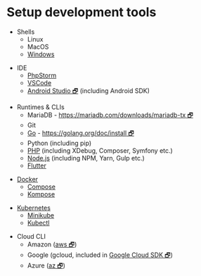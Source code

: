 # Setup development tools

[//]: # (Note that the order of these does matter, when seperated by a new line)

[//]: # (Dependencies: none)
- Shells
  - Linux
  - MacOS
  - [Windows](DevTools/Shells/Windows.md)

[//]: # (Dependencies: Shells)
- IDE
  - [PhpStorm](DevTools/Ide/PhpStorm.md)
  - [VSCode](DevTools/Ide/VsCode.md)
  - [Android Studio 🗗](https://developer.android.com/studio) (including Android SDK)

[//]: # (Dependencies: WSL)
- Runtimes & CLIs
  - MariaDB - [https://mariadb.com/downloads/mariadb-tx 🗗](https://mariadb.com/downloads/mariadb-tx)
  - Git
  - [Go](DevTools/GoLang.md) - [https://golang.org/doc/install 🗗](https://golang.org/doc/install)
  - Python (including pip)
  - [PHP](DevTools/Php.md) (including XDebug, Composer, Symfony etc.)
  - [Node.js](DevTools/Node.md) (including NPM, Yarn, Gulp etc.)
  - [Flutter](DevTools/Flutter.md)

[//]: # (Dependencies: Go)
- [Docker](DevTools/Docker.md)
  - [Compose](DevTools/Docker.md#Install-Compose-Docker-Composer)
  - [Kompose](DevTools/Docker.md#Install-Kompose-Kubernetes-Composer)

[//]: # (Dependencies: Hypervisor)
- [Kubernetes](DevTools/K8s.md)
  - [Minikube](DevTools/K8s.md#Install-Minikube)
  - [Kubectl](DevTools/K8s.md#Install-Kubectl)

[//]: # (Dependencies: none)
- Cloud CLI
  - Amazon ([aws 🗗](https://aws.amazon.com/cli/))
  - Google (gcloud, included in [Google Cloud SDK 🗗](https://cloud.google.com/sdk/install))
  - Azure ([az 🗗](https://docs.microsoft.com/en-us/cli/azure/install-azure-cli?view=azure-cli-latest))
